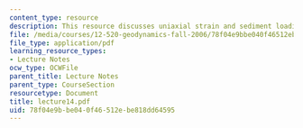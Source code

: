 ```yaml
---
content_type: resource
description: This resource discusses uniaxial strain and sediment loading erosion.
file: /media/courses/12-520-geodynamics-fall-2006/78f04e9bbe040f46512ebe818dd64595_lecture14.pdf
file_type: application/pdf
learning_resource_types:
- Lecture Notes
ocw_type: OCWFile
parent_title: Lecture Notes
parent_type: CourseSection
resourcetype: Document
title: lecture14.pdf
uid: 78f04e9b-be04-0f46-512e-be818dd64595
---
```

